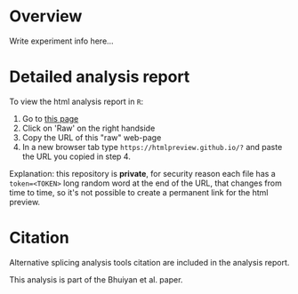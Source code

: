 # Overview

Write experiment info here...

# Detailed analysis report 

To view the html analysis report in `R`:

1. Go to [this page](https://github.com/Ni-Ar/TAF2_OE_AS/blob/main/TAF2OE_AS_analysis.html) 
2. Click on 'Raw' on the right handside
3. Copy the URL of this "raw" web-page
4. In a new browser tab type `https://htmlpreview.github.io/?` and paste the URL you copied in step 4.

Explanation: this repository is **private**, for security reason each file has a `token=<TOKEN>` long random word at the end of the URL, that changes from time to time, so it's not possible to create a permanent link for the html preview.

# Citation

Alternative splicing analysis tools citation are included in the analysis report.



This analysis is part of the Bhuiyan et al. paper.

